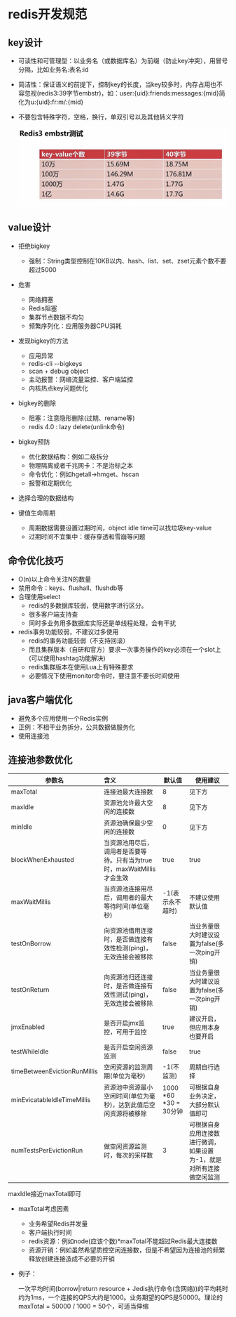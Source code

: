 # redis开发规范

## key设计

- 可读性和可管理型：以业务名（或数据库名）为前缀（防止key冲突），用冒号分隔，比如业务名:表名:id

- 简洁性：保证语义的前提下，控制key的长度，当key较多时，内存占用也不容忽视(redis3:39字节embstr)，如：user:{uid}:friends:messages:{mid}简化为u:{uid}:fr​:m/:​{mid}​

- 不要包含特殊字符，空格，换行，单双引号以及其他转义字符

  ![Redis3 embstr测试](https://github.com/chenyaowu/redis/blob/master/image/RedisKey.jpg)

## value设计

- 拒绝bigkey
  - 强制：String类型控制在10KB以内、hash、list、set、zset元素个数不要超过5000
- 危害
  - 网络拥塞
  - Redis阻塞
  - 集群节点数据不均匀
  - 频繁序列化：应用服务器CPU消耗

- 发现bigkey的方法
  - 应用异常
  - redis-cli --bigkeys
  - scan + debug object
  - 主动报警：网络流量监控、客户端监控
  - 内核热点key问题优化

- bigkey的删除
  - 阻塞：注意隐形删除(过期、rename等)
  - redis 4.0 : lazy delete(unlink命令)
- bigkey预防
  - 优化数据结构：例如二级拆分
  - 物理隔离或者千兆网卡：不是治标之本
  - 命令优化：例如hgetall->hmget、hscan
  - 报警和定期优化

- 选择合理的数据结构

- 键值生命周期
  - 周期数据需要设置过期时间，object idle time可以找垃圾key-value
  - 过期时间不宜集中：缓存穿透和雪崩等问题

## 命令优化技巧

- O(n)以上命令关注N的数量
- 禁用命令：keys、flushall、flushdb等
- 合理使用select
  - redis的多数据库较弱，使用数字进行区分。
  - 很多客户端支持查
  - 同时多业务用多数据库实际还是单线程处理，会有干扰
- redis事务功能较弱，不建议过多使用
  - redis的事务功能较弱（不支持回滚）
  - 而且集群版本（自研和官方）要求一次事务操作的key必须在一个slot上(可以使用hashtag功能解决)
  - redis集群版本在使用Lua上有特殊要求
  - 必要情况下使用monitor命令时，要注意不要长时间使用

## java客户端优化

- 避免多个应用使用一个Redis实例
- 正例：不相干业务拆分，公共数据做服务化
- 使用连接池

## 连接池参数优化

| 参数名                       | 含义                                                         | 默认值                | 使用建议                                                     |
| ---------------------------- | :----------------------------------------------------------- | --------------------- | ------------------------------------------------------------ |
| maxTotal                     | 连接池最大连接数                                             | 8                     | 见下方                                                       |
| maxIdle                      | 资源池允许最大空闲的连接数                                   | 8                     | 见下方                                                       |
| minIdle                      | 资源池确保最少空闲的连接数                                   | 0                     | 见下方                                                       |
| blockWhenExhausted           | 当资源池用尽后，调用者是否要等待。只有当为true时，maxWaitMillis才会生效 | true                  | true                                                         |
| maxWaitMillis                | 当资源池连接用尽后，调用者的最大等待时间(单位毫秒)           | -1(表示永不超时)      | 不建议使用默认值                                             |
| testOnBorrow                 | 向资源池借用连接时，是否做连接有效性检测(ping)，无效连接会被移除 | false                 | 当业务量很大时建议设置为false(多一次ping开销)                |
| testOnReturn                 | 向资源池归还连接时，是否做连接有效性测试(ping)，无效连接会被移除 | false                 | 当业务量很大时建议设置为false(多一次ping开销)                |
| jmxEnabled                   | 是否开启jmx监控，可用于监控                                  | true                  | 建议开启，但应用本身也要开启                                 |
| testWhileIdle                | 是否开启空闲资源监测                                         | false                 | true                                                         |
| timeBetweenEvictionRunMillis | 空闲资源的监测周期(单位为毫秒)                               | -1(不监测)            | 周期自行选择                                                 |
| minEvicatableIdleTimeMillis  | 资源池中资源最小空闲时间(单位为毫秒)，达到此值后空闲资源将被移除 | 1000 *60 *30 = 30分钟 | 可根据自身业务决定，大部分默认值即可                         |
| numTestsPerEvictionRun       | 做空闲资源监测时，每次的采样数                               | 3                     | 可根据自身应用连接数进行微调，如果设置为-1，就是对所有连接做空闲监测 |

maxIdle接近maxTotal即可

- maxTotal考虑因素
  - 业务希望Redis并发量
  - 客户端执行时间
  - redis资源：例如node(应该个数)*maxTotal不能超过Redis最大连接数
  - 资源开销：例如虽然希望质控空闲连接数，但是不希望因为连接池的频繁释放创建连接造成不必要的开销

- 例子：

  一次平均时间(borrow|return resource + Jedis执行命令(含网络))的平均耗时约为1ms，一个连接的QPS大约是1000。业务期望的QPS是50000。理论的maxTotal = 50000 / 1000 = 50个，可适当伸缩